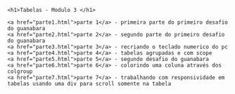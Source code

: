 
    <h1>Tabelas - Modulo 3 </h1>
    
    <a href="parte1.html">parte 1</a> - primeira parte do primeiro desafio do guanabara
    <a href="parte2.html">parte 2</a> - segundo parte do primeiro desafio do guanabara
    <a href="parte3.html">parte 3</a> - recriando o teclado numerico do pc
    <a href="parte4.html">parte 4</a> - tabelas agrupadas e com scope 
    <a href="parte5.html">parte 5</a> - segundo desafio do guanabara
    <a href="parte6.html">parte 6</a> - colorindo uma coluna através dos colgroup 
    <a href="parte7.html">parte 7</a> - trabalhando com responsividade em tabelas usando uma div para scroll somente na tabela 


 


